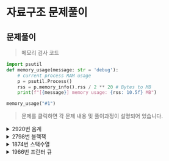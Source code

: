 # 자료구조 문제풀이

## 문제풀이 

> 메모리 검사 코드 

```py
import psutil
def memory_usage(message: str = 'debug'):
    # current process RAM usage
    p = psutil.Process()
    rss = p.memory_info().rss / 2 ** 20 # Bytes to MB
    print(f"[{message}] memory usage: {rss: 10.5f} MB")

memory_usage("#1")
```

> 문제를 클릭하면 각 문제 내용 및 풀이과정이 설명되어 있습니다.
<details>
<summary>2920번 음계</summary>

* [문제링크](https://www.acmicpc.net/problem/2920)

## 백준 2920번 음계

| 시간제한 |메모리제한|정답비율|입력조건|출력조건|
|:----:|:---:|:---:|:---:|:---:|
|  1초  |128MB|55%|문제에표기|문제에표기|

<br>

### 문제

```
문제
다장조는 c d e f g a b C, 총 8개 음으로 이루어져있다. 
이 문제에서 8개 음은 다음과 같이 숫자로 바꾸어 표현한다. 
c는 1로, d는 2로, ..., C를 8로 바꾼다.

1부터 8까지 차례대로 연주한다면 ascending,
8부터 1까지 차례대로 연주한다면 descending,
둘 다 아니라면 mixed 이다.

연주한 순서가 주어졌을 때, 이것이 ascending인지, descending인지,
아니면 mixed인지 판별하는 프로그램을 작성하시오.

입력조건
첫째 줄에 8개 숫자가 주어진다.
이 숫자는 문제 설명에서 설명한 음이며, 1부터 8까지 숫자가 한 번씩 등장한다.

출력조건
첫째 줄에 ascending, descending, mixed 중 하나를 출력한다.

```


<br>

|예제입력|예제출력|
|:---:|:---:|
|1 2 3 4 5 6 7 8|ascending|
|8 7 6 5 4 3 2 1|descending|
|8 1 7 2 6 3 5 4|mixed|



<br>

### 문제풀이 전략


1. 리스트에서 원소를 차례대로 비교한다.
2. 비교할때 두 원소 기준으로 오름차순, 내림차순 여부를 체크한다
3. 지속되는지 확인한다.



### 답안 전체코드

```py
inputData = list(map(int, input().split()))

ascending = 0
descending = 0
for index in range(1,len(inputData)):
    if inputData[index-1]!=inputData[index]+1 and inputData[index-1]!=inputData[index]-1:
        print("mixed")
        break
    elif inputData[index-1]==inputData[index]-1:
        ascending+=1
    elif inputData[index-1]==inputData[index]+1:
        descending+=1

if ascending==7:
    print("ascending")
elif descending==7:
    print("descending")
```

</details>
<details>
<summary>2798번 블랙잭</summary>

* [문제링크](https://www.acmicpc.net/problem/2798)

## backjoon 2798번 블랙잭

| 시간제한 |메모리제한|정답비율|입력조건|출력조건|
|:----:|:---:|:---:|:---:|:---:|
|  1초  |128MB|47%|문제에표기|문제에표기

<br>

### 문제

```
문제

카지노에서 제일 인기 있는 게임 블랙잭의 규칙은 상당히 쉽다.
카드의 합이 21을 넘지 않는 한도 내에서, 카드의 합을 최대한 크게 만드는 게임이다.
블랙잭은 카지노마다 다양한 규정이 있다.

한국 최고의 블랙잭 고수 김정인은 새로운 블랙잭 규칙을 만들어 상근, 창영이와 게임하려고 한다.

김정인 버전의 블랙잭에서 각 카드에는 양의 정수가 쓰여 있다.
그 다음, 딜러는 N장의 카드를 모두 숫자가 보이도록 바닥에 놓는다.
그런 후에 딜러는 숫자 M을 크게 외친다.

이제 플레이어는 제한된 시간 안에 N장의 카드 중에서 3장의 카드를 골라야 한다.
블랙잭 변형 게임이기 때문에, 플레이어가 고른 카드의 합은 M을 넘지 않으면서 M과 최대한 가깝게 만들어야 한다.

N장의 카드에 써져 있는 숫자가 주어졌을 때, M을 넘지 않으면서 M에 최대한 가까운 카드 3장의 합을 구해 출력하시오.

입력
첫째 줄에 카드의 개수 N(3 ≤ N ≤ 100)과 M(10 ≤ M ≤ 300,000)이 주어진다. 둘째 줄에는 카드에 쓰여 있는 수가 주어지며, 이 값은 100,000을 넘지 않는 양의 정수이다.

합이 M을 넘지 않는 카드 3장을 찾을 수 있는 경우만 입력으로 주어진다.

출력
첫째 줄에 M을 넘지 않으면서 M에 최대한 가까운 카드 3장의 합을 출력한다.

```


<br>

|   예제입력    |예제출력|
|:---------:|:---:|
|   5 21    ||
| 5 6 7 8 9 |21|
|   10 500    ||
| 93 181 245 214 315 36 185 138 216 295 |497|



<br>

### 문제풀이 전략


1. 카드 중 3개씩 뽑는 모든 경우의 수는 n(n-1)(n-2) 이며 n의 최대는 100이다.
2. 약 1,000,000이라는 실행횟수는 파이썬에서 부담되는 실행횟수가 아니기 때문에 단순 완전탐색으로 푼다.
3. 3중 반복문(완전탐색)으로 모든 경우의 수를 확인하여 문제를 해결한다.



### 답안 전체코드

```py
n,m = map(int,input().split())
카드덱 = list(map(int,input().split()))
result = 0

for index in range(len(카드덱)):
    for index2 in range(index+1,len(카드덱)):
        for index3 in range(index2+1,len(카드덱)):
            sum_value = 카드덱[index]+카드덱[index2]+카드덱[index3]
            if sum_value <= m:
                result = max(result, sum_value)

print(result)

```

</details>
<details>
<summary>1874번 스택수열</summary>

* [문제링크](https://www.acmicpc.net/problem/1874)

## 백준 1874번 스택수열

| 시간제한 |메모리제한|정답비율|입력조건|출력조건|
|:----:|:---:|:---:|:---:|:---:|
|  2초  |128MB|36%|문제에표기|문제에표기|

<br>

### 문제

```
문제
스택 (stack)은 기본적인 자료구조 중 하나로, 컴퓨터 프로그램을 작성할 때 자주 이용되는 개념이다. 
스택은 자료를 넣는 (push) 입구와 자료를 뽑는 (pop) 입구가 같아 제일 나중에 들어간 자료가 제일 먼저 나오는 (LIFO, Last in First out) 특성을 가지고 있다.

1부터 n까지의 수를 스택에 넣었다가 뽑아 늘어놓음으로써, 하나의 수열을 만들 수 있다.
이때, 스택에 push하는 순서는 반드시 오름차순을 지키도록 한다고 하자.

임의의 수열이 주어졌을 때 스택을 이용해 그 수열을 만들 수 있는지 없는지, 있다면 어떤 순서로 push와 pop 연산을 수행해야 하는지를 알아낼 수 있다.
이를 계산하는 프로그램을 작성하라.

입력
첫 줄에 n (1 ≤ n ≤ 100,000)이 주어진다.
둘째 줄부터 n개의 줄에는 수열을 이루는 1이상 n이하의 정수가 하나씩 순서대로 주어진다.
물론 같은 정수가 두 번 나오는 일은 없다.

출력
입력된 수열을 만들기 위해 필요한 연산을 한 줄에 한 개씩 출력한다.
push연산은 +로, pop 연산은 -로 표현하도록 한다.
불가능한 경우 NO를 출력한다.

```


<br>

| 예제입력1 | 예제출력1 |
|:-----:|:-----:|
|   8   |   +   |
|   4   |   +   |
|   3   |   +   |
|   6   |   +   |
|   8   |   -   |
|   7   |   -   |
|   5   |   +   |
|   2   |   +   |
|   1   |   -   |
|       |   +   |
|       |   +   |
|       |   -   |
|       |   -   |
|       |   -   |
|       |   -   |
|       |   -   |

| 예제입력2 | 예제출력2 |
|:-----:|:-----:|
|   5   |  NO   |
|   1   |       |
|   2   |       |
|   5   |       |
|   3   |       |
|   4   |       |



<br>

### 문제풀이 전략
- 문제 유형
  - 스택, 그리디

문제 이해가 관건이다.
1. push를 하면 1부터 차례로 steak에 들어간다는 뜻이다
2. 만약 4를 steak에 넣고 빼고싶으면 push,push,push,push를 해야한다는 소리이다.(+,+,+,+)
3. 4를 꺼내야하니 pop을 해준다 (-)

* 풀이 전략
    1. 스택에 원소를 삽입할 때는, 단순히 특정 수에 도달할 때 까지 삽입하면 된다.
    2. 스택에서 원소를 연달아 빼낼 때 내림차순을 유지할 수 있는지 확인한다. 

### join 함수
문자열 합치기 - join 함수
join함수는 리스트의 문자열들을 합치는 역할을 합니다. 사용법은 아래와 같습니다.

"".join(리스트)
```python
str = "Hi my name is limcoing" 
splitted_str = str.split() 
print(splitted_str) 
출력 > ['Hi', 'my', 'name', 'is', 'limcoing'] 

joined_str = "".join(splitted_str) 
print(joined_str) 
출력 > Himynameislimcoing 
```

### 답안 전체코드

```py
반복 = int(input())
i=0
count = 1
stack = list()
result = list()
while i<반복:
    i+=1
    data = int(input())
    while count<=data:
        stack.append(count)
        count+=1
        result.append("+")
    if data == stack[-1]:
        stack.pop()
        result.append("-")
    else:
        print("NO")
        exit(0)
        
print('\n'.join(result))
```

</details>
<details>
<summary>1966번 프린터 큐</summary>

* [문제링크](https://www.acmicpc.net/problem/1966)

## 백준 1966번 프린터 큐

| 시간제한 |메모리제한|정답비율|입력조건|출력조건|
|:----:|:---:|:---:|:---:|:---:|
|  2초  |128MB|57%|문제에표기|문제에표기|

<br>

### 문제

```
[문제]
여러분도 알다시피 여러분의 프린터 기기는 여러분이 인쇄하고자 하는 문서를 인쇄 명령을 받은 ‘순서대로’, 즉 먼저 요청된 것을 먼저 인쇄한다.
여러 개의 문서가 쌓인다면 Queue 자료구조에 쌓여서 FIFO - First In First Out - 에 따라 인쇄가 되게 된다.
하지만 상근이는 새로운 프린터기 내부 소프트웨어를 개발하였는데, 이 프린터기는 다음과 같은 조건에 따라 인쇄를 하게 된다.

현재 Queue의 가장 앞에 있는 문서의 ‘중요도’를 확인한다.
나머지 문서들 중 현재 문서보다 중요도가 높은 문서가 하나라도 있다면, 이 문서를 인쇄하지 않고 Queue의 가장 뒤에 재배치 한다.
그렇지 않다면 바로 인쇄를 한다.
예를 들어 Queue에 4개의 문서(A B C D)가 있고, 중요도가 2 1 4 3 라면 C를 인쇄하고, 다음으로 D를 인쇄하고 A, B를 인쇄하게 된다.

여러분이 할 일은, 현재 Queue에 있는 문서의 수와 중요도가 주어졌을 때, 어떤 한 문서가 몇 번째로 인쇄되는지 알아내는 것이다.
예를 들어 위의 예에서 C문서는 1번째로, A문서는 3번째로 인쇄되게 된다.

[입력]
첫 줄에 테스트케이스의 수가 주어진다. 각 테스트케이스는 두 줄로 이루어져 있다.

테스트케이스의 첫 번째 줄에는 문서의 개수 N(1 ≤ N ≤ 100)과, 
몇 번째로 인쇄되었는지 궁금한 문서가 현재 Queue에서 몇 번째에 놓여 있는지를 나타내는 정수 M(0 ≤ M < N)이 주어진다.
이때 맨 왼쪽은 0번째라고 하자.
두 번째 줄에는 N개 문서의 중요도가 차례대로 주어진다.
중요도는 1 이상 9 이하의 정수이고, 중요도가 같은 문서가 여러 개 있을 수도 있다.

[출력]
각 테스트 케이스에 대해 문서가 몇 번째로 인쇄되는지 출력한다.

```


<br>

|    예제입력1     | 예제출력1 |
|:-----------:|:-----:|
|      3      |   1   |
|     1 0     |   2   |
|      5      |   5   |
|     4 2     ||
|   1 2 3 4   ||
|     6 0     ||
| 1 1 9 1 1 1 ||



<br>

### 문제풀이 전략

1. 데이터의 개수가 많지 않으므로, 단순히 문제에서 요구하는 대로 구현한다.
2. 현재 리스트에서 가장 큰수가 앞에 올때까지 회전시킨 뒤에 추출한다.
3. 가장 큰 수가 M이면서 가장 앞에 있을 때 프로그램을 종료한다.


#### enumerate() 함수
인덱스(index)와 원소를 동시에 접근하면서 루프를 돌릴 수가 있을까요? 🐍

바로 파이썬의 내장 함수인 enumerate()를 이용하면 되는데요. for 문의 in 뒷 부분을 enumerate() 함수로 한 번 감싸주기만 하면 됩니다.
```python
for entry in enumerate(['A', 'B', 'C']):
    print(entry)

출력 > (0, 'A')
출력 > (1, 'B')
출력 > (2, 'C')
#----------------------
for i, letter in enumerate(['A', 'B', 'C']):
    print(i, letter)
출력 > 0 A
출력 > 1 B
출력 > 2 C
#----------------------
#시작인덱스 변경
for i, letter in enumerate(['A', 'B', 'C'], start=1):
    print(i, letter)
출력 > 1 A
출력 > 2 B
출력 > 3 C
```



### 답안 전체코드

```py
테스트케이스횟수 = int(input())
횟수=0
while 횟수<테스트케이스횟수:
    횟수+=1
    문서개수, pickNum = map(int,input().split())
    중요도리스트 = list(map(int,input().split()))
    queue = [(중요도,인덱스) for 인덱스, 중요도 in enumerate(중요도리스트)]
    중요도집합 = set(중요도리스트)
    count = 0
    if len(중요도리스트) == len(중요도집합):
        뽑아야하는값=중요도리스트[pickNum]
        중요도리스트.sort(reverse=True)
        for i in 중요도리스트:
            count+=1
            if 뽑아야하는값 == i:
                print(count)
                break
    else:
        while True:
            if queue[0][0] == max(queue, key=lambda x: x[0])[0]:
                count+=1
                if queue[0][1]==pickNum:
                    print(count)
                    break
                else:
                    queue.pop(0)
            else:
                queue.append(queue.pop(0))

```

</details>